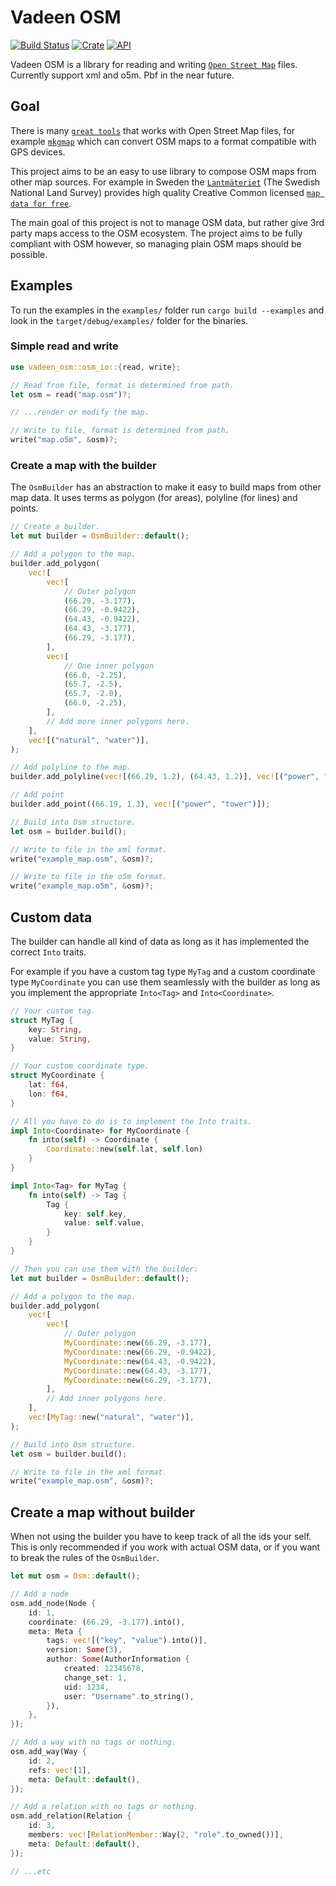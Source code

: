 # Vadeen OSM

[![Build Status](https://travis-ci.com/FelixStridsberg/vadeen_osm.svg?branch=master)](https://travis-ci.com/FelixStridsberg/vadeen_osm)
[![Crate](https://img.shields.io/crates/v/vadeen_osm.svg)](https://crates.io/crates/vadeen_osm)
[![API](https://docs.rs/vadeen_osm/badge.svg)](https://docs.rs/vadeen_osm)


Vadeen OSM is a library for reading and writing [`Open Street Map`] files.
Currently support xml and o5m. Pbf in the near future.

## Goal
There is many [`great tools`] that works with Open Street Map files, for example [`mkgmap`] which can convert OSM maps to a
format compatible with GPS devices.

This project aims to be an easy to use library to compose OSM maps from other map sources. For example in Sweden the
[`Lantmäteriet`] (The Swedish National Land Survey) provides high quality Creative Common licensed [`map data for free`].

The main goal of this project is not to manage OSM data, but rather give 3rd party maps access to the OSM ecosystem.
The project aims to be fully compliant with OSM however, so managing plain OSM maps should be possible.

## Examples
To run the examples in the `examples/` folder run `cargo build --examples` and look in the
`target/debug/examples/` folder for the binaries.

### Simple read and write
```rust
use vadeen_osm::osm_io::{read, write};

// Read from file, format is determined from path.
let osm = read("map.osm")?;

// ...render or modify the map.

// Write to file, format is determined from path.
write("map.o5m", &osm)?;
```

### Create a map with the builder
The `OsmBuilder` has an abstraction to make it easy to build maps from other map data. It uses
terms as polygon (for areas), polyline (for lines) and points.
```rust
// Create a builder.
let mut builder = OsmBuilder::default();

// Add a polygon to the map.
builder.add_polygon(
    vec![
        vec![
            // Outer polygon
            (66.29, -3.177),
            (66.29, -0.9422),
            (64.43, -0.9422),
            (64.43, -3.177),
            (66.29, -3.177),
        ],
        vec![
            // One inner polygon
            (66.0, -2.25),
            (65.7, -2.5),
            (65.7, -2.0),
            (66.0, -2.25),
        ],
        // Add more inner polygons here.
    ],
    vec![("natural", "water")],
);

// Add polyline to the map.
builder.add_polyline(vec![(66.29, 1.2), (64.43, 1.2)], vec![("power", "line")]);

// Add point
builder.add_point((66.19, 1.3), vec![("power", "tower")]);

// Build into Osm structure.
let osm = builder.build();

// Write to file in the xml format.
write("example_map.osm", &osm)?;

// Write to file in the o5m format.
write("example_map.o5m", &osm)?;
```

## Custom data
The builder can handle all kind of data as long as it has implemented the correct `Into` traits.

For example if you have a custom tag type `MyTag` and a custom coordinate type `MyCoordinate` you can use them
seamlessly with the builder as long as you implement the appropriate `Into<Tag>` and `Into<Coordinate>`.
```rust
// Your custom tag.
struct MyTag {
    key: String,
    value: String,
}

// Your custom coordinate type.
struct MyCoordinate {
    lat: f64,
    lon: f64,
}

// All you have to do is to implement the Into traits.
impl Into<Coordinate> for MyCoordinate {
    fn into(self) -> Coordinate {
        Coordinate::new(self.lat, self.lon)
    }
}

impl Into<Tag> for MyTag {
    fn into(self) -> Tag {
        Tag {
            key: self.key,
            value: self.value,
        }
    }
}

// Then you can use them with the builder:
let mut builder = OsmBuilder::default();

// Add a polygon to the map.
builder.add_polygon(
    vec![
        vec![
            // Outer polygon
            MyCoordinate::new(66.29, -3.177),
            MyCoordinate::new(66.29, -0.9422),
            MyCoordinate::new(64.43, -0.9422),
            MyCoordinate::new(64.43, -3.177),
            MyCoordinate::new(66.29, -3.177),
        ],
        // Add inner polygons here.
    ],
    vec![MyTag::new("natural", "water")],
);

// Build into Osm structure.
let osm = builder.build();

// Write to file in the xml format.
write("example_map.osm", &osm)?;
```

## Create a map without builder
When not using the builder you have to keep track of all the ids your self.
This is only recommended if you work with actual OSM data, or if you want to break the rules of the `OsmBuilder`.
```rust
let mut osm = Osm::default();

// Add a node
osm.add_node(Node {
    id: 1,
    coordinate: (66.29, -3.177).into(),
    meta: Meta {
        tags: vec![("key", "value").into()],
        version: Some(3),
        author: Some(AuthorInformation {
            created: 12345678,
            change_set: 1,
            uid: 1234,
            user: "Username".to_string(),
        }),
    },
});

// Add a way with no tags or nothing.
osm.add_way(Way {
    id: 2,
    refs: vec![1],
    meta: Default::default(),
});

// Add a relation with no tags or nothing.
osm.add_relation(Relation {
    id: 3,
    members: vec![RelationMember::Way(2, "role".to_owned())],
    meta: Default::default(),
});

// ...etc
```

[`Open Street Map`]: https://wiki.openstreetmap.org/wiki/OSM_file_formats
[`mkgmap`]: http://www.mkgmap.org.uk/
[`great tools`]: https://wiki.openstreetmap.org/wiki/Software/Desktop
[`Lantmäteriet`]: https://en.wikipedia.org/wiki/Lantm%C3%A4teriet
[`map data for free`]: https://www.lantmateriet.se/en/maps-and-geographic-information/open-geodata/
